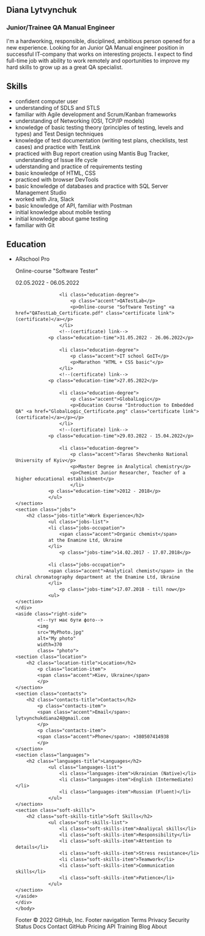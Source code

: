 <!DOCTYPE html>
<html>
	<head>
		<title>dianalytvynchuk</title>
		<link rel="stylesheet" type="text/css" href="CV_Lytvynchuk.css">
	</head>
	<body class="body">
	<div class="container">
	<div class="left-side">
	<section class="bio">
	<h1 class="bio-title">Diana Lytvynchuk</h1>
		<h3 class="bio-occupation">Junior/Trainee QA Manual Engineer</h3>
			<p class="bio-about">
			I'm a hardworking, responsible, disciplined, ambitious person opened for a new experience. 
			Looking for an Junior QA Manual engineer position in successful IT-company that works on interesting projects.
			I expect to find full-time job with ability to work remotely and oportunities to improve my hard skills to grow up as a great QA specialist.
			</p>
	</section>
	<section class="skills">
		<h2 class="skills-title">Skills</h2>
			<ul class="skills-list">
				<li>confident computer user</li>
				<li>understanding of SDLS and STLS</li>
				<li>familiar with Agile development and Scrum/Kanban frameworks</li>
				<li>understanding of Networking (OSI, TCP/IP models)</li>
				<li>knowledge of basic testing theory (principles of testing, levels and types) and Test Design techniques</li>
				<li>knowledge of test documentation (writing test plans, checklists, test cases) and practice with TestLink</li>
				<li>practiced with Bug report creation using Mantis Bug Tracker, understanding of Issue life cycle</li>
				<li>uderstanding and practice of requirements testing</li>
				<li>basic knowledge of HTML, CSS</li>
				<li>practiced with browser DevTools</li>
				<li>basic knowledge of databases and practice with SQL Server Management Studio</li>
				<li>worked with Jira, Slack</li>
				<li>basic knowledge of API, familiar with Postman</li>
				<li>initial knowledge about mobile testing</li>
				<li>initial knowledge about game testing</li>
				<li>familiar with Git</li>
			</ul>
	</section>
	<section class="education">
		<h2 class="education-title">Education</h2>
				<ul class="education-list">
					<li class="education-degree">
						<p class="accent">ARschool Pro</p>
						<p>Online-course "Software Tester"</p>
					</li>
				<p class="education-time">02.05.2022 - 06.05.2022</p>
					
					<li class="education-degree">
						<p class="accent">QATestLab</p>
						<p>Online-course "Software Testing" <a href="QATestLab_Certificate.pdf" class="certificate link">(certificate)</a></p>
					</li>
					<!--(certificate) link-->
				<p class="education-time">31.05.2022 - 26.06.2022</p>
					
					<li class="education-degree">
						<p class="accent">IT school GoIT</p>
						<p>Marathon "HTML + CSS basic"</p>
					</li>
					<!--(certificate) link-->
				<p class="education-time">27.05.2022</p>
				
					<li class="education-degree">
						<p class="accent">GlobalLogic</p>
						<p>Education Course "Introduction to Embedded QA" <a href="GlobalLogic_Certificate.png" class="certificate link">(certificate)</a></p></p>
					</li>
					<!--(certificate) link-->
				<p class="education-time">29.03.2022 - 15.04.2022</p>
				
					<li class="education-degree">
						<p class="accent">Taras Shevchenko National University of Kyiv</p>
						<p>Master Degree in Analytical chemistry</p>
						<p>Chemist Junior Researcher, Teacher of a higher educational establishment</p>
						</li>
				<p class="education-time">2012 - 2018</p>
				</ul>
	</section>
	<section class="jobs">
		<h2 class="jobs-title">Work Experience</h2>
				<ul class="jobs-list">
				<li class="jobs-occupation">
					<span class="accent">Organic chemist</span>
				at the Enamine Ltd, Ukraine
				</li>
					<p class="jobs-time">14.02.2017 - 17.07.2018</p>
	
				<li class="jobs-occupation">
				<span class="accent">Analytical chemist</span> in the chiral chromatography department at the Enamine Ltd, Ukraine
				</li>
					<p class="jobs-time">17.07.2018 - till now</p>
				<ul>
	</section>
	</div>
	<aside class="right-side">
			<!--тут має бути фото-->
			<img
			src="MyPhoto.jpg"
			alt="My photo" 
			width=370
			class= "photo">			
	<section class="location">	
		<h2 class="location-title">Location</h2>
			<p class="location-item">
			<span class="accent">Kiev, Ukraine</span>
			</p>
	</section>
	<section class="contacts">
		<h2 class="contacts-title">Contacts</h2>
			<p class="contacts-item"> 
			<span class="accent">Email</span>: lytvynchukdiana24@gmail.com
			</p>
			<p class="contacts-item">
			<span class="accent">Phone</span>: +380507414938
			</p>
	</section>
	<section class="languages">
		<h2 class="languages-title">Languages</h2>
				<ul class="languages-list">
					<li class="languages-item">Ukrainian (Native)</li>
					<li class="languages-item">English (Intermediate)</li>
					<li class="languages-item">Russian (Fluent)</li>
				</ul>
	</section>
	<section class="soft-skills">
		<h2 class="soft-skills-title">Soft Skills</h2>
				<ul class="soft-skills-list">
					<li class="soft-skills-item">Analiycal skills</li>
					<li class="soft-skills-item">Responsibility</li>
					<li class="soft-skills-item">Attention to details</li>
					<li class="soft-skills-item">Stress resistance</li>
					<li class="soft-skills-item">Teamwork</li>
					<li class="soft-skills-item">Communication skills</li>
					<li class="soft-skills-item">Patience</li>
				</ul>
	</section>
	</aside>
	</div>
	</body>
</html>
Footer
© 2022 GitHub, Inc.
Footer navigation
Terms
Privacy
Security
Status
Docs
Contact GitHub
Pricing
API
Training
Blog
About
